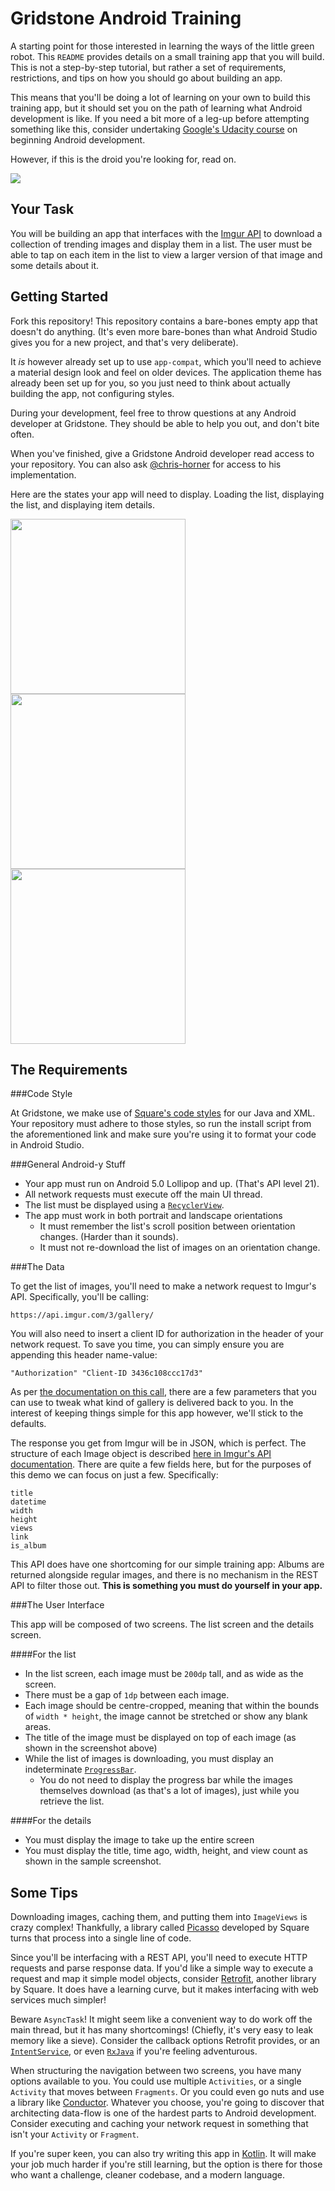 Gridstone Android Training
==========================

A starting point for those interested in learning the ways of the little green robot. This `README` provides details on a small training app that you will build. This is not a step-by-step tutorial, but rather a set of requirements, restrictions, and tips on how you should go about building an app.

This means that you'll be doing a lot of learning on your own to build this training app, but it should set you on the path of learning what Android development is like. If you need a bit more of a leg-up before attempting something like this, consider undertaking [Google's Udacity course](https://www.udacity.com/course/developing-android-apps--ud853) on beginning Android development.

However, if this is the droid you're looking for, read on.

![](https://s-media-cache-ak0.pinimg.com/736x/87/e0/e6/87e0e6cede8bc293812a39bdfb43c46f.jpg)

Your Task
---------

You will be building an app that interfaces with the [Imgur API](https://api.imgur.com) to download a collection of trending images and display them in a list. The user must be able to tap on each item in the list to view a larger version of that image and some details about it.

Getting Started
---------------

Fork this repository! This repository contains a bare-bones empty app that doesn't do anything. (It's even more bare-bones than what Android Studio gives you for a new project, and that's very deliberate).

It *is* however already set up to use `app-compat`, which you'll need to achieve a material design look and feel on older devices. The application theme has already been set up for you, so you just need to think about actually building the app, not configuring styles.

During your development, feel free to throw questions at any Android developer at Gridstone. They should be able to help you out, and don't bite often.

When you've finished, give a Gridstone Android developer read access to your repository. You can also ask [@chris-horner](https://github.com/chris-horner) for access to his implementation.

Here are the states your app will need to display. Loading the list, displaying the list, and displaying item details.

<img src="images/loading.png" width="280"/>
<img src="images/list.png" width="280"/>
<img src="images/details.png" width="280"/>

The Requirements
----------------

###Code Style

At Gridstone, we make use of [Square's code styles](https://github.com/square/java-code-styles) for our Java and XML. Your repository must adhere to those styles, so run the install script from the aforementioned link and make sure you're using it to format your code in Android Studio.

###General Android-y Stuff
* Your app must run on Android 5.0 Lollipop and up. (That's API level 21).
* All network requests must execute off the main UI thread.
* The list must be displayed using a [`RecyclerView`](http://developer.android.com/training/material/lists-cards.html).
* The app must work in both portrait and landscape orientations
  - It must remember the list's scroll position between orientation changes. (Harder than it sounds).
  - It must not re-download the list of images on an orientation change.

###The Data

To get the list of images, you'll need to make a network request to Imgur's API. Specifically, you'll be calling:
```
https://api.imgur.com/3/gallery/
```
You will also need to insert a client ID for authorization in the header of your network request. To save you time, you can simply ensure you are appending this header name-value:
```
"Authorization" "Client-ID 3436c108ccc17d3"
```

As per [the documentation on this call](https://api.imgur.com/endpoints/gallery#gallery), there are a few parameters that you can use to tweak what kind of gallery is delivered back to you. In the interest of keeping things simple for this app however, we'll stick to the defaults.

The response you get from Imgur will be in JSON, which is perfect. The structure of each Image object is described [here in Imgur's API documentation](https://api.imgur.com/models/image). There are quite a few fields here, but for the purposes of this demo we can focus on just a few. Specifically:
```
title
datetime
width
height
views
link
is_album
```
This API does have one shortcoming for our simple training app: Albums are returned alongside regular images, and there is no mechanism in the REST API to filter those out. **This is something you must do yourself in your app.**

###The User Interface

This app will be composed of two screens. The list screen and the details screen.

####For the list
* In the list screen, each image must be `200dp` tall, and as wide as the screen.
* There must be a gap of `1dp` between each image.
* Each image should be centre-cropped, meaning that within the bounds of `width * height`, the image cannot be stretched or show any blank areas.
* The title of the image must be displayed on top of each image (as shown in the screenshot above)
* While the list of images is downloading, you must display an indeterminate [`ProgressBar`](https://developer.android.com/reference/android/widget/ProgressBar.html).
  - You do not need to display the progress bar while the images themselves download (as that's a lot of images), just while you retrieve the list.

####For the details
* You must display the image to take up the entire screen
* You must display the title, time ago, width, height, and view count as shown in the sample screenshot.

Some Tips
---------

Downloading images, caching them, and putting them into `ImageViews` is crazy complex! Thankfully, a library called [Picasso](http://square.github.io/picasso/) developed by Square turns that process into a single line of code.

Since you'll be interfacing with a REST API, you'll need to execute HTTP requests and parse response data. If you'd like a simple way to execute a request and map it simple model objects, consider [Retrofit](http://square.github.io/retrofit/), another library by Square. It does have a learning curve, but it makes interfacing with web services much simpler!

Beware `AsyncTask`! It might seem like a convenient way to do work off the main thread, but it has many shortcomings! (Chiefly, it's very easy to leak memory like a sieve). Consider the callback options Retrofit provides, or an [`IntentService`](https://developer.android.com/reference/android/app/IntentService.html), or even [`RxJava`](https://github.com/ReactiveX/RxJava) if you're feeling adventurous.

When structuring the navigation between two screens, you have many options available to you. You could use multiple `Activities`, or a single `Activity` that moves between `Fragments`. Or you could even go nuts and use a library like [Conductor](https://github.com/bluelinelabs/Conductor). Whatever you choose, you're going to discover that architecting data-flow is one of the hardest parts to Android development. Consider executing and caching your network request in something that isn't your `Activity` or `Fragment`.

If you're super keen, you can also try writing this app in [Kotlin](https://kotlinlang.org/). It will make your job much harder if you're still learning, but the option is there for those who want a challenge, cleaner codebase, and a modern language.

